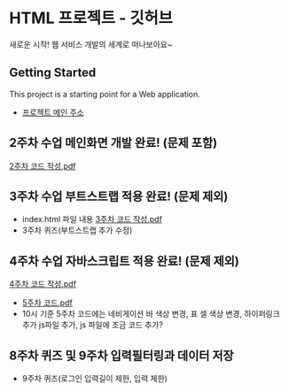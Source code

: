 # HTML 프로젝트 - 깃허브
새로운 시작! 웹 서비스 개발의 세계로 떠나보아요~
## Getting Started
This project is a starting point for a Web application.
- [프로젝트 메인 주소](https://github.com/본인아이디/WEB_MAIN)
## 2주차 수업 메인화면 개발 완료! (문제 포함)
[2주차 코드 작성.pdf](https://github.com/user-attachments/files/19970615/2.pdf)
## 3주차 수업 부트스트랩 적용 완료! (문제 제외)
- index.html 파일 내용
[3주차 코드 작성.pdf](https://github.com/user-attachments/files/19970660/3.pdf)
- 3주차 퀴즈(부트스트랩 추가 수정)
## 4주차 수업 자바스크립트 적용 완료! (문제 제외)
[4주차 코드 작성.pdf](https://github.com/user-attachments/files/19970844/4.pdf)
- [5주차 코드.pdf](https://github.com/user-attachments/files/19559759/5.pdf)
- 10시 기준 5주차 코드에는 네비게이션 바 색상 변경, 표 셀 색상 변경, 하이퍼링크 추가
js파일 추가, js 파일에 조금 코드 추가?
## 8주차 퀴즈 및 9주차 입력필터링과 데이터 저장
- 9주차 퀴즈(로그인 입력길이 제한, 입력 제한)